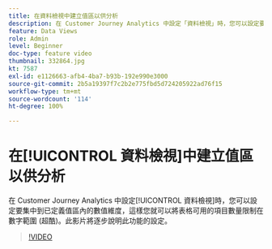 ```yaml
---
title: 在資料檢視中建立值區以供分析
description: 在 Customer Journey Analytics 中設定「資料檢視」時，您可以設定要集中到已定義值區內的數值維度，這樣您就可以將表格可用的項目數量限制在數字範圍 (超酷)。此影片將逐步說明此功能的設定。
feature: Data Views
role: Admin
level: Beginner
doc-type: feature video
thumbnail: 332864.jpg
kt: 7587
exl-id: e1126663-afb4-4ba7-b93b-192e990e3000
source-git-commit: 2b5a19397f7c2b2e775fbd5d724205922ad76f15
workflow-type: tm+mt
source-wordcount: '114'
ht-degree: 100%

---
```


# 在[!UICONTROL 資料檢視]中建立值區以供分析

在 Customer Journey Analytics 中設定[!UICONTROL 資料檢視]時，您可以設定要集中到已定義值區內的數值維度，這樣您就可以將表格可用的項目數量限制在數字範圍 (超酷)。此影片將逐步說明此功能的設定。

>[!VIDEO](https://video.tv.adobe.com/v/332864/?quality=12&learn=on)
